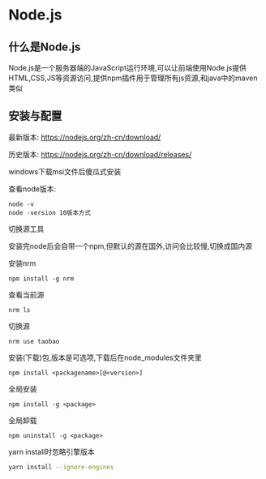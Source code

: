 # Node.js

## 什么是Node.js

​	Node.js是一个服务器端的JavaScript运行环境,可以让前端使用Node.js提供HTML,CSS,JS等资源访问,提供npm插件用于管理所有js资源,和java中的maven类似

## 安装与配置

最新版本: https://nodejs.org/zh-cn/download/

历史版本: https://nodejs.org/zh-cn/download/releases/

windows下载msi文件后傻瓜式安装

查看node版本:

```
node -v
node -version 10版本方式
```

切换源工具

安装完node后会自带一个npm,但默认的源在国外,访问会比较慢,切换成国内源

安装nrm

```
npm install -g nrm
```

查看当前源

```
nrm ls
```

切换源

```
nrm use taobao
```

安装(下载)包,版本是可选项,下载后在node_modules文件夹里

```
npm install <packagename>[@<version>]
```

全局安装

```
npm install -g <package>
```

全局卸载

```
npm uninstall -g <package>
```

yarn install时忽略引擎版本

```bash
yarn install --ignore-engines
```

